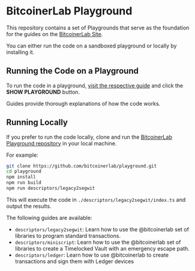 # BitcoinerLab Playground

This repository contains a set of Playgrounds that serve as the foundation for the guides on the [BitcoinerLab Site](https://bitcoinerlab.com/guides).

You can either run the code on a sandboxed playground or locally by installing it.

## Running the Code on a Playground

To run the code in a playground, [visit the respective guide](https://bitcoinerlab.com/guides) and click the **SHOW PLAYGROUND** button.

Guides provide thorough explanations of how the code works.


## Running Locally

If you prefer to run the code locally, clone and run the [BitcoinerLab Playground repository](https://github.com/bitcoinerlab/playground) in your local machine.


For example:

```bash
git clone https://github.com/bitcoinerlab/playground.git
cd playground
npm install
npm run build
npm run descriptors/legacy2segwit
```

This will execute the code in `./descriptors/legacy2segwit/index.ts` and output the results.

The following guides are available:

- `descriptors/legacy2segwit`: Learn how to use the @bitcoinerlab set of libraries to program standard transactions.
- `descriptors/miniscript`: Learn how to use the @bitcoinerlab set of libraries to create a Timelocked Vault with an emergency escape path.
- `descriptors/ledger`: Learn how to use @bitcoinerlab to create transactions and sign them with Ledger devices
